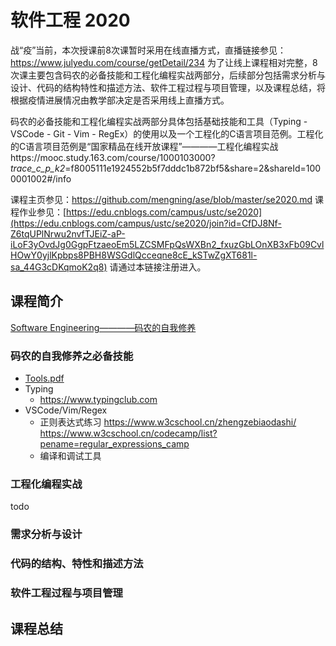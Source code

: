 # 软件工程 2020

战“疫”当前，本次授课前8次课暂时采用在线直播方式，直播链接参见：https://www.julyedu.com/course/getDetail/234 为了让线上课程相对完整，8次课主要包含码农的必备技能和工程化编程实战两部分，后续部分包括需求分析与设计、代码的结构特性和描述方法、软件工程过程与项目管理，以及课程总结，将根据疫情进展情况由教学部决定是否采用线上直播方式。

码农的必备技能和工程化编程实战两部分具体包括基础技能和工具（Typing - VSCode - Git - Vim - RegEx）的使用以及一个工程化的C语言项目范例。工程化的C语言项目范例是“国家精品在线开放课程”————工程化编程实战https://mooc.study.163.com/course/1000103000?_trace_c_p_k2_=f8005111e1924552b5f7dddc1b872bf5&share=2&shareId=1000001002#/info 

课程主页参见：https://github.com/mengning/ase/blob/master/se2020.md
课程作业参见：[https://edu.cnblogs.com/campus/ustc/se2020](https://edu.cnblogs.com/campus/ustc/se2020/join?id=CfDJ8Nf-Z6tqUPlNrwu2nvfTJEiZ-aP-iLoF3yOvdJg0GgpFtzaeoEm5LZCSMFpQsWXBn2_fxuzGbLOnXB3xFb09CvlHOwY0yjlKpbps8PBH8WSGdlQcceqne8cE_kSTwZgXT681l-sa_44G3cDKqmoK2q8) 请通过本链接注册进入。

## 课程简介

[Software Engineering————码农的自我修养](https://github.com/mengning/ase/raw/master/se2020/1%E8%BD%AF%E4%BB%B6%E5%B7%A5%E7%A8%8B-%E7%A0%81%E5%86%9C%E7%9A%84%E8%87%AA%E6%88%91%E4%BF%AE%E5%85%BB.pdf)

### 码农的自我修养之必备技能

* [Tools.pdf](https://github.com/mengning/ase/raw/master/se2020/Tools%20-%20Typing%20-%20VSCode%20-%20Git%20-%20Vim%20-%20RegEx.pdf)
* Typing
  * https://www.typingclub.com
* VSCode/Vim/Regex
  * 正则表达式练习 https://www.w3cschool.cn/zhengzebiaodashi/ https://www.w3cschool.cn/codecamp/list?pename=regular_expressions_camp
  * 编译和调试工具
  

### 工程化编程实战

todo


### 需求分析与设计



### 代码的结构、特性和描述方法



### 软件工程过程与项目管理

## 课程总结

